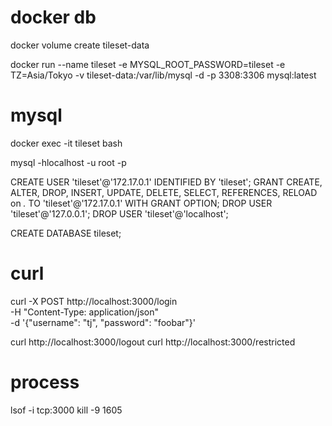 # docker db
docker volume create tileset-data

docker run --name tileset -e MYSQL_ROOT_PASSWORD=tileset -e TZ=Asia/Tokyo -v tileset-data:/var/lib/mysql -d -p 3308:3306 mysql:latest

# mysql
docker exec -it tileset bash

mysql -hlocalhost -u root -p

CREATE USER 'tileset'@'172.17.0.1' IDENTIFIED BY 'tileset';
GRANT CREATE, ALTER, DROP, INSERT, UPDATE, DELETE, SELECT, REFERENCES, RELOAD on *.* TO 'tileset'@'172.17.0.1' WITH GRANT OPTION;
DROP USER 'tileset'@'127.0.0.1';
DROP USER 'tileset'@'localhost';

CREATE DATABASE tileset;

# curl
curl -X POST http://localhost:3000/login \
   -H "Content-Type: application/json" \
   -d '{"username": "tj", "password": "foobar"}'  
  
curl http://localhost:3000/logout
curl http://localhost:3000/restricted

# process
lsof -i tcp:3000
kill -9 1605
